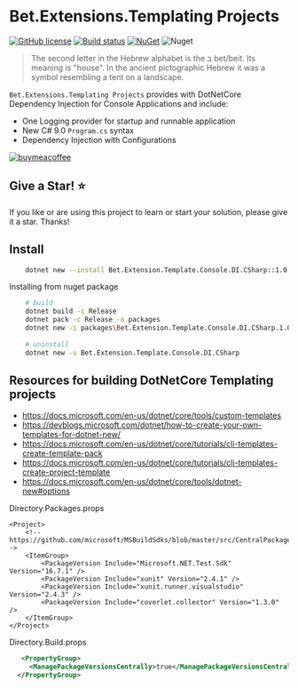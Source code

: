 # Bet.Extensions.Templating Projects

[![GitHub license](https://img.shields.io/badge/license-Apache-blue.svg?style=flat-square)](https://raw.githubusercontent.com/kdcllc/Bet.Extensions.Templating/master/LICENSE)
[![Build status](https://ci.appveyor.com/api/projects/status/14436be6chnyk9dh/branch/master?svg=true)](https://ci.appveyor.com/project/kdcllc/bet-extensions-templating/branch/master)
[![NuGet](https://img.shields.io/nuget/v/Bet.Extension.Template.Console.DI.CSharp.svg)](https://www.nuget.org/packages?q=Bet.Extension.Template.Console.DI.CSharp)
![Nuget](https://img.shields.io/nuget/dt/Bet.Extension.Template.Console.DI.CSharp)


> The second letter in the Hebrew alphabet is the ב bet/beit. Its meaning is "house". In the ancient pictographic Hebrew it was a symbol resembling a tent on a landscape.

`Bet.Extensions.Templating Projects` provides with DotNetCore Dependency Injection for Console Applications and include:

- One Logging provider for startup and runnable application
- New C# 9.0 `Program.cs` syntax
- Dependency Injection with Configurations

[![buymeacoffee](https://www.buymeacoffee.com/assets/img/custom_images/orange_img.png)](https://www.buymeacoffee.com/vyve0og)

## Give a Star! :star:

If you like or are using this project to learn or start your solution, please give it a star. Thanks!

## Install

```bash
    dotnet new --install Bet.Extension.Template.Console.DI.CSharp::1.0.0
```

Installing from nuget package

```bash
    # build 
    dotnet build -c Release
    dotnet pack -c Release -o packages
    dotnet new -i packages\Bet.Extension.Template.Console.DI.CSharp.1.0.0-preview1.nupkg --debug:reinit
    
    # uninstall    
    dotnet new -u Bet.Extension.Template.Console.DI.CSharp
```

## Resources for building DotNetCore Templating projects

- https://docs.microsoft.com/en-us/dotnet/core/tools/custom-templates
- https://devblogs.microsoft.com/dotnet/how-to-create-your-own-templates-for-dotnet-new/
- https://docs.microsoft.com/en-us/dotnet/core/tutorials/cli-templates-create-template-pack
- https://docs.microsoft.com/en-us/dotnet/core/tutorials/cli-templates-create-project-template
- https://docs.microsoft.com/en-us/dotnet/core/tools/dotnet-new#options

Directory.Packages.props

```xaml
<Project>
    <!-- https://github.com/microsoft/MSBuildSdks/blob/master/src/CentralPackageVersions/README.md-->
    <ItemGroup>
        <PackageVersion Include="Microsoft.NET.Test.Sdk" Version="16.7.1" />
        <PackageVersion Include="xunit" Version="2.4.1" />
        <PackageVersion Include="xunit.runner.visualstudio" Version="2.4.3" />
        <PackageVersion Include="coverlet.collector" Version="1.3.0" />
    </ItemGroup>
</Project>
```

Directory.Build.props

```xml
   <PropertyGroup>
     <ManagePackageVersionsCentrally>true</ManagePackageVersionsCentrally>
  </PropertyGroup>
```
